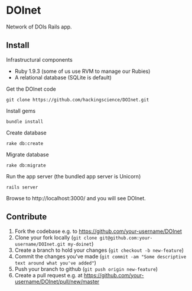 DOInet
======

Network of DOIs Rails app.

## Install

Infrastructural components

 * Ruby 1.9.3 (some of us use RVM to manage our Rubies)
 * A relational database (SQLite is default)

Get the DOInet code

    git clone https://github.com/hackingscience/DOInet.git

Install gems

    bundle install

Create database

    rake db:create

Migrate database

    rake db:migrate

Run the app server (the bundled app server is Unicorn)

    rails server

Browse to http://localhost:3000/ and you will see DOInet.

## Contribute

1. Fork the codebase e.g. to https://github.com/your-username/DOInet
1. Clone your fork locally (`git clone
git@github.com:your-username/DOInet.git my-doinet`)
1. Create a branch to hold your changes (`git checkout -b new-feature`)
1. Commit the changes you've made (`git commit -am "Some descriptive text around
what you've added"`)
1. Push your branch to github (`git push origin new-feature`)
1. Create a pull request e.g. at https://github.com/your-username/DOInet/pull/new/master

